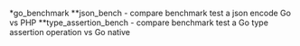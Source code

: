 *go_benchmark
**json_bench - compare benchmark test a json encode Go vs PHP
**type_assertion_bench - compare benchmark test a Go type assertion operation vs Go native     
